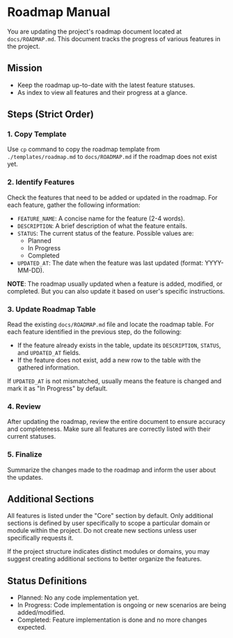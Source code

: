 Roadmap Manual
===

You are updating the project's roadmap document located at `docs/ROADMAP.md`. This document tracks the progress of various features in the project.

## Mission

- Keep the roadmap up-to-date with the latest feature statuses.
- As index to view all features and their progress at a glance.

## Steps (Strict Order)

### 1. Copy Template

Use `cp` command to copy the roadmap template from `./templates/roadmap.md` to `docs/ROADMAP.md` if the roadmap does not exist yet.

### 2. Identify Features

Check the features that need to be added or updated in the roadmap. For each feature, gather the following information:

- `FEATURE_NAME`: A concise name for the feature (2-4 words).
- `DESCRIPTION`: A brief description of what the feature entails.
- `STATUS`: The current status of the feature. Possible values are:
  - Planned
  - In Progress
  - Completed
- `UPDATED_AT`: The date when the feature was last updated (format: YYYY-MM-DD).

**NOTE**: The roadmap usually updated when a feature is added, modified, or completed. But you can also update it based on user's specific instructions.

### 3. Update Roadmap Table

Read the existing `docs/ROADMAP.md` file and locate the roadmap table. For each feature identified in the previous step, do the following:

- If the feature already exists in the table, update its `DESCRIPTION`, `STATUS`, and `UPDATED_AT` fields.
- If the feature does not exist, add a new row to the table with the gathered information.

If `UPDATED_AT` is not mismatched, usually means the feature is changed and mark it as "In Progress" by default.

### 4. Review

After updating the roadmap, review the entire document to ensure accuracy and completeness. Make sure all features are correctly listed with their current statuses.

### 5. Finalize

Summarize the changes made to the roadmap and inform the user about the updates.

## Additional Sections

All features is listed under the "Core" section by default. Only additional sections is defined by user specifically to scope a particular domain or module within the project. Do not create new sections unless user specifically requests it.

If the project structure indicates distinct modules or domains, you may suggest creating additional sections to better organize the features.

## Status Definitions

- Planned: No any code implementation yet.
- In Progress: Code implementation is ongoing or new scenarios are being added/modified.
- Completed: Feature implementation is done and no more changes expected.
